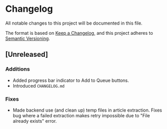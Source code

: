 # Changelog
All notable changes to this project will be documented in this file.

The format is based on [Keep a Changelog](https://keepachangelog.com/en/1.0.0/),
and this project adheres to [Semantic Versioning](https://semver.org/spec/v2.0.0.html).

## [Unreleased]
### Additions
- Added progress bar indicator to Add to Queue buttons.
- Introduced `CHANGELOG.md`

### Fixes
- Made backend use (and clean up) temp files in article extraction. Fixes bug where a failed extraction makes retry impossible due to "File already exists" error.
